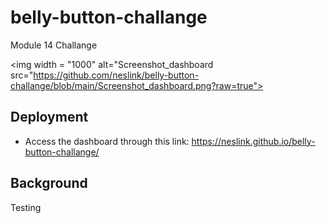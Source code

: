 # belly-button-challange

Module 14 Challange

<img width = "1000" alt="Screenshot_dashboard src="https://github.com/neslink/belly-button-challange/blob/main/Screenshot_dashboard.png?raw=true">

## Deployment

- Access the dashboard through this link: https://neslink.github.io/belly-button-challange/

## Background

Testing

